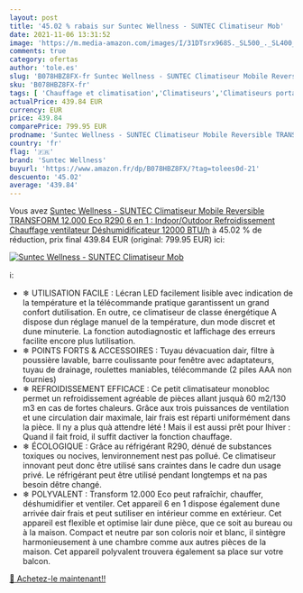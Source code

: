 ```yaml
---
layout: post
title: '45.02 % rabais sur Suntec Wellness - SUNTEC Climatiseur Mob'
date: 2021-11-06 13:31:52
image: 'https://m.media-amazon.com/images/I/31DTsrx968S._SL500_._SL400_.jpg'
comments: true
category: ofertas
author: 'tole.es'
slug: 'B078HBZ8FX-fr Suntec Wellness - SUNTEC Climatiseur Mobile Reversible...'
sku: 'B078HBZ8FX-fr'
tags: [ 'Chauffage et climatisation','Climatiseurs','Climatiseurs portables','Cuisine et Maison','suntec wellness', ]
actualPrice: 439.84 EUR
currency: EUR
price: 439.84
comparePrice: 799.95 EUR
prodname: 'Suntec Wellness - SUNTEC Climatiseur Mobile Reversible TRANSFORM 12.000 Eco R290  6 en 1 : Indoor/Outdoor Refroidissement  Chauffage  ventilateur  Déshumidificateur 12000 BTU/h'
country: 'fr'
flag: '🇫🇷'
brand: 'Suntec Wellness'
buyurl: 'https://www.amazon.fr/dp/B078HBZ8FX/?tag=tolees0d-21'
descuento: '45.02'
average: '439.84'
---
```


Vous avez [Suntec Wellness - SUNTEC Climatiseur Mobile Reversible TRANSFORM 12.000 Eco R290  6 en 1 : Indoor/Outdoor Refroidissement  Chauffage  ventilateur  Déshumidificateur 12000 BTU/h](https://www.amazon.fr/dp/B078HBZ8FX/?tag=tolees0d-21)  à  45.02 % de réduction, prix final  439.84 EUR (original: 799.95 EUR) ici:

[![Suntec Wellness - SUNTEC Climatiseur Mob](https://m.media-amazon.com/images/I/31DTsrx968S._SL500_._SL400_.jpg)](https://www.amazon.fr/dp/B078HBZ8FX/?tag=tolees0d-21)

ℹ️:

- ❄ UTILISATION FACILE : Lécran LED facilement lisible avec indication de la température et la télécommande pratique garantissent un grand confort dutilisation. En outre, ce climatiseur de classe énergétique A dispose dun réglage manuel de la température, dun mode discret et dune minuterie. La fonction autodiagnostic et laffichage des erreurs facilite encore plus lutilisation.
- ❄ POINTS FORTS & ACCESSOIRES : Tuyau dévacuation dair, filtre à poussière lavable, barre coulissante pour fenêtre avec adaptateurs, tuyau de drainage, roulettes maniables, télécommande (2 piles AAA non fournies)
- ❄ REFROIDISSEMENT EFFICACE : Ce petit climatisateur monobloc permet un refroidissement agréable de pièces allant jusquà 60 m2/130 m3 en cas de fortes chaleurs. Grâce aux trois puissances de ventilation et une circulation dair maximale, lair frais est réparti uniformément dans la pièce. Il ny a plus quà attendre lété ! Mais il est aussi prêt pour lhiver : Quand il fait froid, il suffit dactiver la fonction chauffage.
- ❄ ÉCOLOGIQUE : Grâce au réfrigérant R290, dénué de substances toxiques ou nocives, lenvironnement nest pas pollué. Ce climatiseur innovant peut donc être utilisé sans craintes dans le cadre dun usage privé. Le réfrigérant peut être utilisé pendant longtemps et na pas besoin dêtre changé.
- ❄ POLYVALENT : Transform 12.000 Eco peut rafraîchir, chauffer, déshumidifier et ventiler. Cet appareil 6 en 1 dispose également dune arrivée dair frais et peut sutiliser en intérieur comme en extérieur. Cet appareil est flexible et optimise lair dune pièce, que ce soit au bureau ou à la maison. Compact et neutre par son coloris noir et blanc, il sintègre harmonieusement à une chambre comme aux autres pièces de la maison. Cet appareil polyvalent trouvera également sa place sur votre balcon.

[🛒 Achetez-le maintenant!!](https://www.amazon.fr/dp/B078HBZ8FX/?tag=tolees0d-21)
